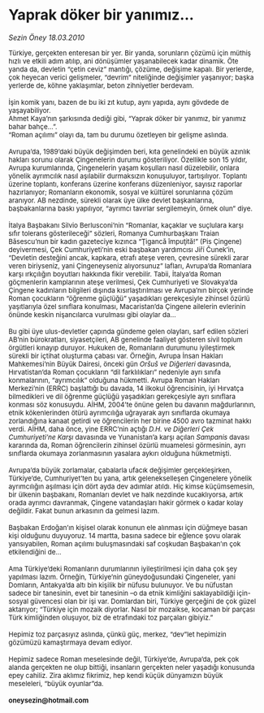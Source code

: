 # Yaprak döker bir yanımız...

*Sezin Öney 18.03.2010*

<div class="yazi"><p class="MsoNormal" style="MARGIN: 0cm 12.6pt 0pt 0cm"><font size="2">Türkiye, gerçekten enteresan bir yer. Bir yanda, sorunların çözümü için müthiş hızlı ve etkili adım atılıp, ani dönüşümler yaşanabilecek kadar dinamik. Öte yanda da, devletin “çetin ceviz” mantığı, çözüme, değişime kapalı. Bir yerlerde, çok heyecan verici gelişmeler, “devrim” niteliğinde değişimler yaşanıyor; başka yerlerde de, köhne yaklaşımlar, beton zihniyetler berdevam. </font></p>
<p class="MsoNormal" style="MARGIN: 0cm 12.6pt 0pt 0cm"><font size="2"></font> </p>
<p class="MsoNormal" style="MARGIN: 0cm 12.6pt 0pt 0cm"><font size="2">İşin komik yanı, bazen de bu iki zıt kutup, aynı yapıda, aynı gövdede de yaşayabiliyor. </font></p>
<p class="MsoNormal" style="MARGIN: 0cm 12.6pt 0pt 0cm"><font size="2">Ahmet Kaya’nın şarkısında dediği gibi, “Yaprak döker bir yanımız, bir yanımız bahar bahçe...”.</font></p>
<p class="MsoNormal" style="MARGIN: 0cm 12.6pt 0pt 0cm"><font size="2">“Roman açılımı” olayı da, tam bu durumu özetleyen bir gelişme aslında. </font></p>
<p class="MsoNormal" style="MARGIN: 0cm 12.6pt 0pt 0cm"> </p>
<p class="MsoNormal" style="MARGIN: 0cm 12.6pt 0pt 0cm"><font size="2">Avrupa’da, 1989’daki büyük değişimden beri, kıta genelindeki en büyük azınlık hakları sorunu olarak Çingenelerin durumu gösteriliyor. Özellikle son 15 yıldır, Avrupa kurumlarında, Çingenelerin yaşam koşulları nasıl düzelebilir, onlara yönelik ayrımcılık nasıl aşılabilir durmaksızın konuşuluyor, tartışılıyor. Toplantı üzerine toplantı, konferans üzerine konferans düzenleniyor, sayısız raporlar hazırlanıyor; Romanların ekonomik, sosyal ve kültürel sorunlarına çözüm aranıyor. AB nezdinde, sürekli olarak üye ülke devlet başkanlarına, başbakanlarına baskı yapılıyor, “ayrımcı tavırlar sergilemeyin, örnek olun” diye. </font></p>
<p class="MsoNormal" style="MARGIN: 0cm 12.6pt 0pt 0cm"><font size="2"></font> </p>
<p class="MsoNormal" style="MARGIN: 0cm 12.6pt 0pt 0cm"><font size="2">İtalya Başbakanı Silvio Berlusconi’nin “Romanlar, kaçaklar ve suçlulara karşı sıfır tolerans gösterileceği” sözleri, Romanya Cumhurbaşkanı <span style="mso-bidi-font-weight: bold">Traian Băsescu’nun bir kadın gazeteciye kızınca “</span><span style="mso-bidi-font-style: italic">Ţigancă împuţită!</span><span style="mso-bidi-font-weight: bold">” (Pis Çingene) deyivermesi, Çek Cumhuriyeti’nin eski başbakan yardımcısı </span>Jiří Čunek’in, “Devletin desteğini ancak, kapkara, etrafı ateşe veren, çevresine sürekli zarar veren biriyseniz, yani Çingeneyseniz alıyorsunuz” lafları, Avrupa’da Romanlara karşı ırkçılığın boyutları hakkında fikir verebilir. Tabii, İtalya’da Roman göçmenlerin kamplarının ateşe verilmesi, Çek Cumhuriyeti ve Slovakya’da Çingene kadınların bilgileri dışında kısırlaştırılması ve Avrupa’nın birçok yerinde Roman çocukların “öğrenme güçlüğü” yaşadıkları gerekçesiyle zihinsel özürlü yaşıtlarıyla özel sınıflara konulması, Macaristan’da Çingene ailelerin evlerinin önünde keskin nişancılarca vurulması gibi olaylar da...</font></p>
<p class="MsoNormal" style="MARGIN: 0cm 12.6pt 0pt 0cm"><font size="2"></font> </p>
<p class="MsoNormal" style="MARGIN: 0cm 12.6pt 0pt 0cm"><font size="2">Bu gibi üye ulus-devletler çapında gündeme gelen olayları, sarf edilen sözleri AB’nin bürokratları, siyasetçileri, AB genelinde faaliyet gösteren sivil toplum örgütleri kınayıp duruyor. Hukuken de, Romanların durumunu iyileştirmek sürekli bir içtihat oluşturma çabası var. Örneğin, Avrupa İnsan Hakları Mahkemesi’nin Büyük Dairesi, önceki gün <i style="mso-bidi-font-style: normal">Oršuš ve Diğerleri</i> davasında, Hırvatistan’da Roman çocukların “dil farklılıkları” nedeniyle ayrı sınıfa konmalarının, “ayrımcılık” olduğuna hükmetti. Avrupa Roman Hakları Merkezi’nin (ERRC) başlattığı bu davada, 14 ilkokul öğrencisinin, iyi Hırvatça bilmedikleri ve dil öğrenme güçlüğü yaşadıkları gerekçesiyle ayrı sınıflara konması söz konusuydu. AİHM, 2004’te önüne gelen bu davanın mağdurlarının, etnik kökenlerinden ötürü ayrımcılığa uğrayarak ayrı sınıflarda okumaya zorlandığına kanaat getirdi ve öğrencilerin her birine 4500 avro tazminat hakkı verdi. AİHM, daha önce, yine ERRC’nin açtığı <i style="mso-bidi-font-style: normal">D.H. ve Diğerleri</i> <i style="mso-bidi-font-style: normal">Çek Cumhuriyeti’ne Karşı</i> davasında ve Yunanistan’a karşı açılan <i style="mso-bidi-font-style: normal">Sampanis </i>davası<i style="mso-bidi-font-style: normal"> </i>kararında da, Roman öğrencilerin zihinsel özürlü muamelesi görmesinin, ayrı sınıflarda okumaya zorlanmasının yasalara aykırı olduğuna hükmetmişti. </font></p>
<p class="MsoNormal" style="MARGIN: 0cm 12.6pt 0pt 0cm"> </p>
<p class="MsoNormal" style="MARGIN: 0cm 12.6pt 0pt 0cm"><font size="2">Avrupa’da büyük zorlamalar, çabalarla ufacık değişimler gerçekleşirken, Türkiye’de, Cumhuriyet’ten bu yana, artık gelenekselleşen Çingenelere yönelik ayrımcılığın aşılması için dört ayda dev adımlar atıldı. Hiç kimse küçümsemesin, bir ülkenin başbakanı, Romanları devlet ve halk nezdinde kucaklıyorsa, artık orada ayrımcı davranmak, Çingene vatandaşları hakir görmek o kadar kolay değildir. Fakat bunun arkasının da gelmesi lazım. </font></p>
<p class="MsoNormal" style="MARGIN: 0cm 12.6pt 0pt 0cm"> </p>
<p class="MsoNormal" style="MARGIN: 0cm 12.6pt 0pt 0cm"><font size="2">Başbakan Erdoğan’ın kişisel olarak konunun ele alınması için düğmeye basan kişi olduğunu duyuyoruz. 14 martta, basına sadece bir eğlence şovu olarak yansıyabilen, Roman açılımı buluşmasındaki saf coşkudan Başbakan’ın çok etkilendiğini de...</font></p>
<p class="MsoNormal" style="MARGIN: 0cm 12.6pt 0pt 0cm"> </p>
<p class="MsoNormal" style="MARGIN: 0cm 12.6pt 0pt 0cm"><font size="2">Ama Türkiye’deki Romanların durumlarının iyileştirilmesi için daha çok şey yapılması lazım. </font><font size="2">Örneğin, Türkiye’nin güneydoğusundaki Çingeneler, yani Domların, Antakya’da altı bin kişilik bir nüfusu bulunuyor. Ve bu nüfustan sadece bir tanesinin, evet bir tanesinin –o da etnik kimliğini saklayabildiği için- sosyal güvencesi olan bir işi var. Domlardan biri, Türkiye gerçeğini de çok güzel aktarıyor; “Türkiye için mozaik diyorlar. Nasıl bir mozaikse, kocaman bir parçası Türk kimliğinden oluşuyor, biz de etrafındaki toz parçaları gibiyiz.”</font></p>
<p class="MsoNormal" style="MARGIN: 0cm 12.6pt 0pt 0cm"><font size="2"></font> </p>
<p class="MsoNormal" style="MARGIN: 0cm 12.6pt 0pt 0cm"><font size="2">Hepimiz toz parçasıyız aslında, çünkü güç, merkez, “dev”let hepimizin gözümüzü kamaştırmaya devam ediyor. </font></p>
<p class="MsoNormal" style="MARGIN: 0cm 12.6pt 0pt 0cm"> </p>
<p class="MsoNormal" style="MARGIN: 0cm 12.6pt 0pt 0cm"><font size="2">Hepimiz sadece Roman meselesinde değil, Türkiye’de, Avrupa’da, pek çok alanda gerçekten ne olup bittiği, insanların gerçekten neler yaşadığı konusunda epey cahiliz. Zira aklımız fikrimiz, hep kendi küçük dünyamızın büyük meseleleri, “büyük oyunlar”da.</font></p>
<p class="MsoNormal" style="MARGIN: 0cm 12.6pt 0pt 0cm"> </p>
<p class="MsoNormal" style="MARGIN: 0cm 12.45pt 0pt 0cm"><b style="mso-bidi-font-weight: normal"><font size="2">oneysezin@hotmail.com<?xml:namespace prefix = o ns = "urn:schemas-microsoft-com:office:office" /><o:p></o:p></font></b></p>
</div>

